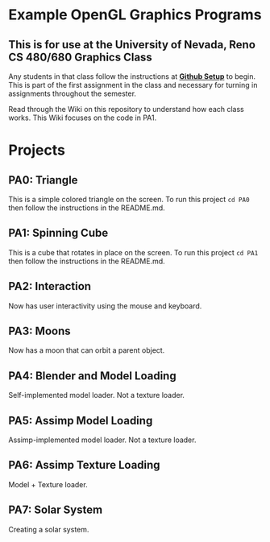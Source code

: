 # Example OpenGL Graphics Programs
## This is for use at the University of Nevada, Reno CS 480/680 Graphics Class
Any students in that class follow the instructions at [**Github Setup**](https://github.com/HPC-Vis/computer-graphics/wiki/Github-Setup) to begin. This is part of the first assignment in the class and necessary for turning in assignments throughout the semester.

Read through the Wiki on this repository to understand how each class works. This Wiki focuses on the code in PA1.

# Projects

## PA0: Triangle
This is a simple colored triangle on the screen. To run this project ```cd PA0``` then follow the instructions in the README.md.

## PA1: Spinning Cube
This is a cube that rotates in place on the screen. To run this project ```cd PA1``` then follow the instructions in the README.md.

## PA2: Interaction
Now has user interactivity using the mouse and keyboard.

## PA3: Moons
Now has a moon that can orbit a parent object.

## PA4: Blender and Model Loading
Self-implemented model loader. Not a texture loader.

## PA5: Assimp Model Loading
Assimp-implemented model loader. Not a texture loader.

## PA6: Assimp Texture Loading
Model + Texture loader.

## PA7: Solar System
Creating a solar system.
